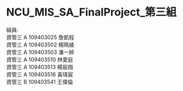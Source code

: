 # NCU_MIS_SA_FinalProject_第三組
組員:  
  資管三 A 109403025 詹凱程  
  資管三 A 109403502 楊珮綾  
  資管三 A 109403503 潘一婷   
  資管三 A 109403510 林愛庭  
  資管三 A 109403513 楊宸翔   
  資管三 A 109403516 黃瑋宸  
  資管三 B 109403541 王偉倫  
